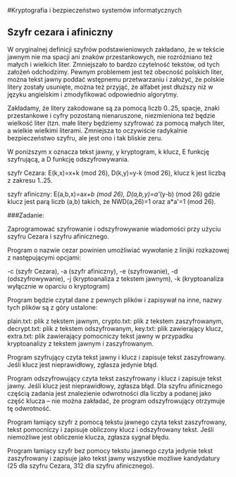 #Kryptografia i bezpieczeństwo systemów informatycznych
## Szyfr cezara i afiniczny
W oryginalnej definicji szyfrów podstawieniowych zakładano, że w tekście jawnym nie ma spacji ani znaków przestankowych, nie rozróżniano też małych i wielkich liter. Zmniejszało to bardzo czytelność tekstów, od tych założeń odchodzimy. Pewnym problemem jest też obecność polskich liter, można tekst jawny poddać wstępnemu przetwarzaniu i założyć, że polskie litery zostały usunięte, można też przyjąć, że alfabet jest dłuższy niż w języku angielskim i zmodyfikować odpowiednio algorytmy.

Zakładamy, że litery zakodowane są za pomocą liczb 0..25, spacje, znaki przestankowe i cyfry pozostaną nienaruszone, niezmieniona też będzie wielkość liter (tzn. małe litery będziemy szyfrować za pomocą małych liter, a wielkie wielkimi literami. Zmniejsza to oczywiście radykalnie bezpieczeństwo szyfru, ale jest ono i tak bliskie zeru.

W poniższym x oznacza tekst jawny, y kryptogram, k klucz, E funkcję szyfrującą, a D funkcję odszyfrowywania.

szyfr Cezara: E(k,x)=x+k (mod 26), D(k,y)=y-k (mod 26), klucz k jest liczbą z zakresu 1..25.

szyfr afiniczny: E(a,b,x)=a*x+b (mod 26), D(a,b,y)=a'*(y-b) (mod 26) gdzie klucz jest parą liczb (a,b) takich, że NWD(a,26)=1 oraz a*a'=1 (mod 26).

###Zadanie:

Zaprogramować szyfrowanie i odszyfrowywanie wiadomości przy użyciu szyfru Cezara i szyfru afinicznego.

Program o nazwie cezar powinien umożliwiać wywołanie z linijki rozkazowej z następującymi opcjami:

-c (szyfr Cezara),
-a (szyfr afiniczny),
-e (szyfrowanie),
-d (odszyfrowywanie),
-j (kryptoanaliza z tekstem jawnym),
-k (kryptoanaliza wyłącznie w oparciu o kryptogram)

Program będzie czytał dane z pewnych plików i zapisywał na inne, nazwy tych plików są z góry ustalone:

plain.txt: plik z tekstem jawnym,
crypto.txt: plik z tekstem zaszyfrowanym,
decrypt.txt: plik z tekstem odszyfrowanym,
key.txt: plik zawierający klucz,
extra.txt: plik zawierający pomocniczy tekst jawny w przypadku kryptoanalizy z tekstem jawnym i zaszyfrowanym.

Program szyfrujący czyta tekst jawny i klucz i zapisuje tekst zaszyfrowany. Jeśli klucz jest nieprawidłowy, zgłasza jedynie błąd.

Program odszyfrowujący czyta tekst zaszyfrowany i klucz i zapisuje tekst jawny. Jeśli klucz jest nieprawidłowy, zgłasza błąd. Dla szyfru afinicznego częścią zadania jest znalezienie odwrotności dla liczby a podanej jako część klucza – nie można zakładać, że program odszyfrowujący otrzymuje tę odwrotność.

Program łamiący szyfr z pomocą tekstu jawnego czyta tekst zaszyfrowany, tekst pomocniczy i zapisuje obliczony klucz i odszyfrowany tekst. Jeśli niemożliwe jest obliczenie klucza, zgłasza sygnał błędu.

Program łamiący szyfr bez pomocy tekstu jawnego czyta jedynie tekst zaszyfrowany i zapisuje jako tekst jawny wszystkie możliwe kandydatury (25 dla szyfru Cezara, 312 dla szyfru afinicznego).
